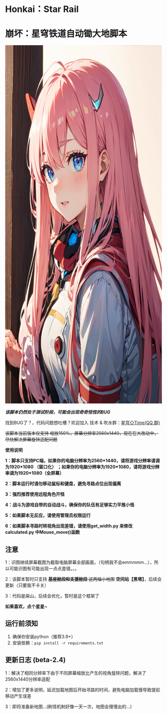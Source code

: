 # Honkai：Star Rail
# 崩坏：星穹铁道自动锄大地脚本
<img alt="LOGO" src="./temp/love!.png" width="768" height="1152" />


*****该脚本仍然处于测试阶段，可能会出现奇奇怪怪的BUG*****

找到BUG了？，代码问题想吐槽？欢迎加入 技术 & 吹水群：[星穹◇Time(QQ 群)](https://qm.qq.com/cgi-bin/qm/qr?k=xdCO46fHlVcY7D2L7elXzqcxL3nyTGnW&jump_from=webapi&authKey=uWZooQ2szv+nG/re7luCKn8LW1KibSb0vvi0FycA45Mglm5AGM1GP2iJ+SiWmDwg)<br>

~~该脚本当前版本仅支持 缩放150%，屏幕分辨率2560x1440，现在在大改动中，尽快解决屏幕旋转适配问题~~

****使用说明****

**1：脚本只支持PC端，如果你的电脑分辨率为2560\*1440，请将游戏分辨率请调为1920\*1080 （窗口化） ；如果你的电脑分辨率为1920\*1080，请将游戏分辨率调为1920\*1080（全屏幕）**

**2：脚本运行时请勿移动鼠标和键盘，避免寻路点位出现偏离** 

**3：强烈推荐使用远程角色开怪**

**4：战斗为游戏自带的自动战斗，确保你的队伍有足够实力平推小怪**

**5：如果脚本无反应，请使用管理员权限运行**

**6：如果脚本寻路时转视角出现差错，请使用get_width.py 来修改 calculated.py 中Mouse_move()函数**
 
 
 ## 注意
 
 1：识图继续屏幕截图为截取电脑屏幕全部画面，（句柄我不会emmmmm...），所以可能识图有可能出现一点点差错。。。
 
 2：该脚本暂时只支持 ~~**基座舱段和支援舱段** 这两幅小地图~~ **空间站【黑塔】**，后续会更新（只要我不卡关）
 
 3：代码是屎山，后续会优化，暂时是这个框架了
 
 ****如果喜欢，点个星星~****

## 运行前须知

1. 确保你安装python（推荐3.9+）
2. 安装依赖：`pip install -r requirements.txt`

## 更新日志 (beta-2.4)

1：解决了相同分辨率下由于不同屏幕缩放比产生的视角旋转问题，解决了2560x1440分辨率适配

2：增加了更多说明，延迟加载地图后开始寻路的时间，避免电脑加载慢导致提前移动产生误差

3：即将准备新地图...(刷怪机制好像一天一次，地图会慢慢出的...)
